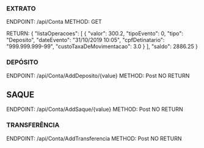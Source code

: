 
### EXTRATO
ENDPOINT: /api/Conta
METHOD: GET

RETURN: {
    "listaOperacoes": [
        {
            "valor": 300.2,
            "tipoEvento": 0,
            "tipo": "Deposito",
            "dateEvento": "31/10/2019 10:05",
            "cpfDetinatario": "999.999.999-99",
            "custoTaxaDeMovimentacao": 3.0
        }
    ],
    "saldo": 2886.25
}

### DEPÓSITO
ENDPOINT: /api/Conta/AddDeposito/{value}
METHOD: Post
NO RETURN 

## SAQUE 
ENDPOINT: /api/Conta/AddSaque/{value}
METHOD: Post
NO RETURN 

### TRANSFERÊNCIA
ENDPOINT: /api/Conta/AddTransferencia
METHOD: Post
NO RETURN 
